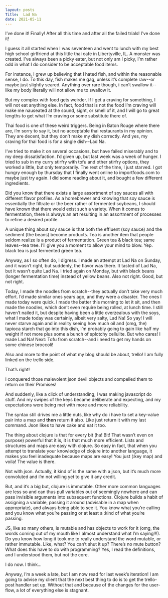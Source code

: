 ```yaml
---
layout: posts
Title:  Lad Na
date: 2021-05-11
---
```


I’ve done it!  Finally!  After all this time and after all the failed trials!  I’ve done it!

I guess it all started when I was seventeen and went to lunch with my best high school girlfriend at this little thai cafe in Libertyville, IL.  A monster was created.  I’ve always been a picky eater, but not only am I picky, I’m rather odd in what I do consider to be acceptable food items.

For instance, I grew up believing that I hated fish, and within the reasonable sense, I do.  To this day, fish makes me gag, unless it’s complete raw--or maybe just slightly seared.  Anything over rare though, i can’t swallow it--like my body literally will not allow me to swallow it.

But my complex with food gets weirder.  If I get a craving for something, I will not eat anything else.  In fact, food that is not the food I’m craving will make me nauseated at the sound, sight, or smell of it, and I will go to great lengths to get what I’m craving or some substitute there of.

Thai food is one of these weird triggers.  Being in Baton Rouge where there are, i’m sorry to say it, but no acceptable thai restaurants in my opinion.  They are decent, but they don’t make my dish correctly.  And yes, my craving for thai food is for a single dish--Lad Na.

I’ve tried to make it on several occasions, but have failed miserably and to my deep dissatisfaction.  I’d given up, but last week was a week of hunger.  I tried to sub in my curry stirfry with tofu and other stirfry options, they worked a little, but only temporarily.  The rest of the time, I just starved.  I got hungry enough by thursday that I finally went online to importfoods.com to maybe just try again.  I did some reading about it, and bought a few different ingredients.

Did you know that there exists a large assortment of soy sauces all with different flavor profiles.  As a homebrewer and knowing that soy sauce is essentially the filtrate or the beer rather of fermented soybeans, I should have known that there would exist such a variety.  When it comes to fermentation, there is always an art resulting in an assortment of processes to refine a desired profile.

A unique thing about soy sauce is that both the effluent (soy sauce) and the sediment (the beans) become products.  Tea is another item that people seldom realize is a product of fermentation.  Green tea & black tea; same leaves--tea tree.  I’ll give you a moment to allow your mind to blow.  Yep.  black tea is just fermented green tea.

Anyway, as I so often do, I digress.  I made an attempt at Lad Na on Sunday, and it wasn’t right, but suddenly, the flavor was there.  It tasted of Lad Na, but it wasn’t quite Lad Na.  I tried again on Monday, but with black beans (longer fermentation time) instead of yellow beans.  Also not right.  Good, but not right.

Today, I made the noodles from scratch--they actually don’t take very much effort.  I’d made similar ones years ago, and they were a disaster.  The ones I made today were quick.  I made the batter this morning to let it sit, and then made the noodles, which don’t even require being rolled, at lunch time.  I still haven’t nailed it, but despite having been a little overzealous with the soys, what I made today was certainly, albeit very salty, Lad Na!  So yay!  I will never starve again and in reality seeing how much oil and (omg, the) tapioca starch that go into this dish, I’m probably going to gain like half my weight if not more plus some a bunch of splotchy cellulite.  But who cares!  I made Lad Na!  Next: Tofu from scratch--and i need to get my hands on some chinese broccoli!

Also and more to the point of what my blog should be about, trello!  I am fully linked on the trello side.

That’s right!

I conquered those malevolent json devil objects and compelled them to return on their Promises!

And suddenly, like a click of understanding, I was making javascript do stuff.  And my swipes of the keys became deliberate and expecting, and my expectations were being met with more and more reliability.

The syntax still drives me a little nuts, like why do i have to set a key-value pair into a map and **then** return it also.  Like just return it with my last command.  Json likes to have cake and eat it too.

The thing about clojure is that for every bit (ha! Bit! That wasn’t even on purpose) powerful that it is, it is that much more efficient.  Lists and structures and maps are easy with clojure.  So easy in fact, that when you attempt to translate your knowledge of clojure into another language, it makes you feel inadequate because maps are easy!  You just (:key map) and voila!  The value is there.

Not with json.  Actually, it kind of is the same with a json, but it’s much more convoluted and i’m not willing yet to give it any credit.

But, and it’s a big but, clojure is immutable.  Other more common languages are less so and can thus pull variables out of seemingly nowhere and can pass invisible arguments into subsequent functions.  Clojure builds a habit of assigning a variable, passing it around (advisable in a map when appropriate), and always being able to see it.  You know what you’re calling and you know what you’re passing or at least a :kind of what you’re passing.

JS, like so many others, is mutable and has objects to work for it (omg, the words coming out of my mouth like I almost understand what I’m saying!!!).  Do you know how long it took me to really understand the word mutable, or rather immutable.  Like, what? You can’t shut it up?  There’s no mute button?  What does this have to do with programming?  Yes, I read the definitions, and I understood them, but not the core.

I do now.  I think…

Anyway, I’m a week a late, but I am now read for last week’s iteration!  I am going to advise my client that the next best thing to do is to get the trello-post handler set up.  Without that and because of the changes for the user-flow, a lot of everything else is stagnant.  


